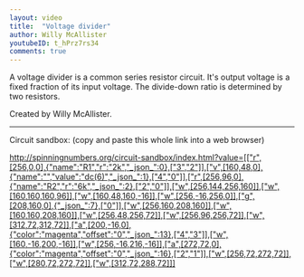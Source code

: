```yaml
---
layout: video
title:  "Voltage divider"
author: Willy McAllister
youtubeID: t_hPrz7rs34
comments: true
--- 
```


A voltage divider is a common series resistor circuit. It's output voltage is a fixed fraction of its input voltage. The divide-down ratio is determined by two resistors. 

Created by Willy McAllister.

----

Circuit sandbox: (copy and paste this whole link into a web browser)

http://spinningnumbers.org/circuit-sandbox/index.html?value=[["r",[256,0,0],{"name":"R1","r":"2k","_json_":0},["3","2"]],["v",[160,48,0],{"name":"","value":"dc(6)","_json_":1},["4","0"]],["r",[256,96,0],{"name":"R2","r":"6k","_json_":2},["2","0"]],["w",[256,144,256,160]],["w",[160,160,160,96]],["w",[160,48,160,-16]],["w",[256,-16,256,0]],["g",[208,160,0],{"_json_":7},["0"]],["w",[256,160,208,160]],["w",[160,160,208,160]],["w",[256,48,256,72]],["w",[256,96,256,72]],["w",[312,72,312,72]],["a",[200,-16,0],{"color":"magenta","offset":"0","_json_":13},["4","3"]],["w",[160,-16,200,-16]],["w",[256,-16,216,-16]],["a",[272,72,0],{"color":"magenta","offset":"0","_json_":16},["2","1"]],["w",[256,72,272,72]],["w",[280,72,272,72]],["w",[312,72,288,72]]]